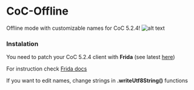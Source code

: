 # CoC-Offline
Offline mode with customizable names for CoC 5.2.4! ![alt text](https://media.discordapp.net/attachments/1045791209496531036/1102226558900506684/Screenshot_2023-04-30-16-34-00-660_com.supercell.clashofclans.jpg?width=1437&height=663)

### Instalation
You need to patch your CoC 5.2.4 client with **Frida** (see latest [here](https://github.com/frida/frida/releases/))

For instruction check [Frida docs](https://frida.re/docs/gadget/)

If you want to edit names, change strings in **.writeUtf8String()** functions
